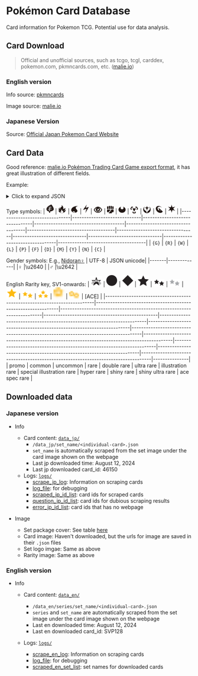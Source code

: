 # Pokémon Card Database

Card information for Pokemon TCG. Potential use for data analysis.



## Card Download 

>Official and unofficial sources, such as tcgo, tcgl, carddex, pokemon.com, pkmncards.com, etc. ([malie.io](https://malie.io/static/draft/html/pkproto_sv.html))

### English version

Info source: [pkmncards](www.pkmncards.com)

Image source: [malie.io](https://malie.io/static/)


### Japanese Version

Source: [Official Japan Pokemon Card Website](www.pokemon-card.com)


## Card Data

Good reference: [malie.io Pokémon Trading Card Game export format](https://malie.io/static/draft/html/pkproto_sv.html), it has great illustration of different fields.

Example:
<details>
    <summary>Click to expand JSON</summary>
<pre><code>
{
    "language": "en-US",    [REQUIRED]
    "jp_id": "",            [REQUIRED]
    "url": "https://pkmncards.com/card/golisopod-sun-moon-promos-smp-sm52/",
                            [REQUIRED]
    "img": "https://pkmncards.com/wp-content/uploads/en_US-Promo_SM-SM52-golisopod.jpg", 
                            [REQUIRED]
    "card_type": "Pokemon", [REQUIRED] 
                                <Pokemon/Trainer/Energy>
    "sub_type": "",         [OPTIONAL]
                                <Trainer: Item/Supporter/Stadium/Pokemon Tool>
                                <Energy: Basic/Special>
    "name": "Golisopod",    [REQUIRED]
    "authors": ["Naoki Saito"], 
                            [OPTIONAL]
    "regulation": "",       [OPTIONAL]
                                <A/B/C/D/E/F/G/...>
    "set_name": "SM PROMO", [REQUIRED]
    "set_img": "",          [OPTIONAL]
    "number": "SM52",       [REQUIRED]
    "rarity": "PROMO",      [OPTIONAL]
    "tags": [],             [OPTIONAL]
                                <Ancient/Future, Shiny, Tera>
    "technical_machine_rule": "",
                            [OPTIONAL]
    "abilities": [
        {
            "name": "Armor",
            "text": "This Pokémon takes 30 less damage from attacks (after applying Weakness and Resistance).",
        },
    ],                      [OPTIONAL]
    "ancient_trait": {
        "name": "",
        "effect": "",
    },                      [OPTIONAL]
    "poke_power": {
        "name": "",
        "effect": "",
    },                      [OPTIONAL]
    "poke_body": {
        "name": "",
        "effect": "",
    },                      [OPTIONAL]
    "held_item": {
        "item": "",
        "effect": "",
    },                      [OPTIONAL]
    "held_berry": {
        "berry": "",
        "effect": "",
    },                      [OPTIONAL]
    "attack": [
        {
            "cost": ["Grass", "Colorless", "Colorless"],
            "name": "Resolute Claws",
            "damage": {
                "amount": 80,
                "suffix": "+",
            },
            "text": "If your opponent’s Active Pokémon is a Pokémon-GX or a Pokémon-EX, this attack does 70 more damage (before applying Weakness and Resistance).",
        },
    ],                      [OPTIONAL]
    "vstar_power": {}       [OPTIONAL]
    "reminder": "",         [OPTIONAL]
                                <You may play only 1 Supporter card during your turn.>
    "rule_box": {
        "name": "",             <Pokémon ex rule>
        "rule": "",             <When your Pokémon ex is Knocked Out, your opponent takes 2 Prize cards.>
    },                      [OPTIONAL]
    "effect": "",           [OPTIONAL]
                                <Search your deck for an Item card and a Pokémon Tool card, reveal them, and put them into your hand. Then, shuffle your deck.>
    "tera_effect": "",      [OPTIONAL]
                                <As long as this Pokémon is on your Bench, prevent all damage done to this Pokémon by attacks (both yours and your opponent’s).>
    "stage": "STAGE1",      [REQUIRED]
    "evolve_from": "Wimpod",
                            [REQUIRED]
    "hp": 130,              [REQUIRED]
    "types": ["Grass"],     [REQUIRED]
    "weakness": {
        "types": ["Fire"],
        "value": "×2",
    },                      [OPTIONAL]
    "resistance": {
        "types": [],
        "value": "",
    },                      [OPTIONAL]
    "retreat": 2,           [REQUIRED]
    "flavor_text": "With a flashing slash of its giant sharp claws, it cleaves seawater—or even air—right in two.",
                            [OPTIONAL]
    "pokedex_number": 768,  [OPTIONAL]
    "pokemon_category": "Hard Scale Pokémon",
                            [OPTIONAL]
    "height": "6'07\"",     [OPTIONAL]
    "weight": "238.1 lbs",  [OPTIONAL]
}
</code></pre>

Omitted:
- name
    - "subtitle": e.g., "Profesor Turo" in "Professor's Research"
    - "prefix": e.g., "Paldean" in Paldean Pokemon
    - "suffix": e.g., "with Grey Felt Hat" in Van Gogh Pikachu
- "copyright": {"text": "©2024 Pokémon / Nintendo / Creatures / GAME FREAK", ...}
</details>

Type symbols:
| ![Grass](img/types/Grass.svg) | ![Fire](img/types/Fire.svg) | ![Water](img/types/Water.svg) | ![Lightning](img/types/Lightning.svg) | ![Psychic](img/types/Psychic.svg) | ![Fighting](img/types/Fighting.svg) | ![Dark](img/types/Darkness.svg) | ![Metal](img/types/Metal.svg) | ![Fairy](img/types/Fairy.svg) | ![Dragon](img/types/Dragon.svg) | ![Colorless](img/types/Colorless.svg) |
|-------------------------------|-----------------------------|-------------------------------|--------------------------------------|-----------------------------------|-------------------------------------|---------------------------------|-------------------------------|-------------------------------|---------------------------------|-------------------------------------|
| `{G}`                         | `{R}`                       | `{W}`                         | `{L}`                                | `{P}`                             | `{F}`                               | `{D}`                           | `{M}`                         | `{Y}`                         | `{N}`                           | `{C}`                               |


Gender symbols: E.g., [Nidoran♀](https://www.pokemon-card.com/card-search/details.php/card/43350/) 
| UTF-8 | JSON unicode|
|-------|-------------|
|♀      |\u2640       |
|♂      |\u2642       |

English Rarity key, SV1-onwards:
| <img src="img/rarities/black_star_promo.svg" alt="promo" width="30"> | <img src="img/rarities/common.svg" alt="common" width="30"> | <img src="img/rarities/uncommon.svg" alt="uncommon" width="30"> | <img src="img/rarities/rare.svg" alt="rare" width="30"> | <img src="img/rarities/double_rare.svg" alt="double_rare" width="30"> | <img src="img/rarities/ultra_rare.svg" alt="ultra_rare" width="30"> | <img src="img/rarities/illustration_rare.svg" alt="illustration_rare" width="30"> | <img src="img/rarities/special_illustration_rare.svg" alt="special_illustration_rare" width="30"> | <img src="img/rarities/hyper_rare.svg" alt="hyper_rare" width="30"> | <img src="img/rarities/shiny_rare.svg" alt="shiny_rare" width="30"> | <img src="img/rarities/shiny_ultra_rare.svg" alt="shiny_ultra_rare" width="30"> | [ACE]         |
|-------------------------------------------------------------------------|--------------------------------------------------------------|----------------------------------------------------------------------|------------------------------------------------|------------------------------------------------------------------------|----------------------------------------------------------------------|----------------------------------------------------------------------------------|------------------------------------------------------------------------------------------|----------------------------------------------------------------------|----------------------------------------------------------------------|----------------------------------------------------------------------------------|---------------|
| promo                                                                   | common                                                       | uncommon                                                             | rare                                           | double rare                                                               | ultra rare                                                           | illustration rare                                                             | special illustration rare                                                                 | hyper rare                                                           | shiny rare                                                           | shiny ultra rare                                                     | ace spec rare |

## Downloaded data

### Japanese version

- Info
    - Card content: [`data_jp/`](data_jp/)
        - `/data_jp/set_name/<individual-card>.json`
        - `set_name` is automatically scraped from the set image under the card image shown on the webpage
		- Last jp downloaded time: August 12, 2024
		- Last jp downloaded card_id: 46150
    - Logs: [`logs/`](logs/)
        - [scrape_jp_log](logs/scrape_jp_log.log): Information on scraping cards
        - [log_file](logs/log_file.log): for debugging
        - [scraped_jp_id_list](logs/scraped_jp_id_list.txt): card ids for scraped cards
        - [question_jp_id_list](logs/question_jp_id_list.txt): card ids for dubious scraping results
        - [error_jp_id_list](logs/error_jp_id_list.txt): card ids that has no webpage

- Image
    - Set package cover: See table [here](https://type-null.github.io/card/2024/02/timeline.html)
    - Card image: Haven't downloaded, but the urls for image are saved in their `.json` files
    - Set logo imgae: Same as above
    - Rarity image: Same as above


### English version

- Info
    - Card content: [`data_en/`](data_en/)
        - `/data_en/series/set_name/<individual-card>.json`
        - `series` and `set_name` are automatically scraped from the set image under the card image shown on the webpage
		- Last en downloaded time: August 12, 2024
		- Last en downloaded card_id: SVP128

    - Logs: [`logs/`](logs/)
        - [scrape_en_log](logs/scrape_en_log.log): Information on scraping cards
        - [log_file](logs/log_file.log): for debugging
        - [scraped_en_set_list](logs/scraped_en_set_list.txt): set names for downloaded cards
